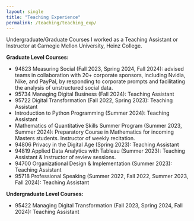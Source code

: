 ```yaml
---
layout: single
title: "Teaching Experience"
permalink: /teaching/teaching_exp/
---
```


Undergraduate/Graduate Courses I worked as a Teaching Assistant or Instructor at Carnegie Mellon University, Heinz College.

**Graduate Level Courses:**
- 94823 Measuring Social (Fall 2023, Spring 2024, Fall 2024): advised teams in collaboration with 20+ corporate sponsors, including Nvidia, Nike, and PayPal, by responding to corporate prompts and facilitating the analysis of unstructured social data.
- 95734 Managing Digital Business (Fall 2024): Teaching Assistant
- 95722 Digital Transformation (Fall 2022, Spring 2023): Teaching Assistant
- Introduction to Python Programming (Summer 2024): Teaching Assistant
- Mathematics of Quantitative Skills Summer Program (Summer 2023, Summer 2024): Preparatory Course in Mathematics for incoming Masters students. Instructor of weekly recitation.
- 94806 Privacy in the Digital Age (Spring 2023): Teaching Assistant
- 94819 Applied Data Analytics with Tableau (Summer 2023): Teaching Assistant & Instructor of review sessions.
- 94700 Organizational Design & Implementation (Summer 2023): Teaching Assistant
- 95718 Professional Speaking (Summer 2022, Fall 2022, Summer 2023, Fall 2024): Teaching Assistant

**Undergraduate Level Courses:**
- 95422 Managing Digital Transformation (Fall 2023, Spring 2024, Fall 2024): Teaching Assistant